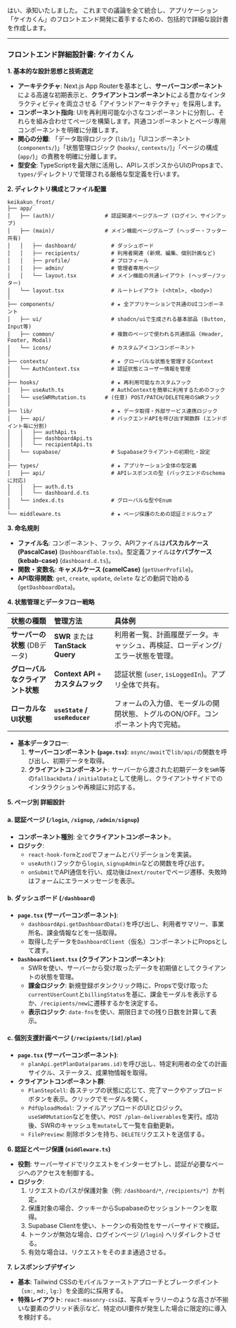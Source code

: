 はい、承知いたしました。
これまでの議論を全て統合し、アプリケーション「ケイカくん」のフロントエンド開発に着手するための、包括的で詳細な設計書を作成します。

---

### **フロントエンド詳細設計書: ケイカくん**

**1. 基本的な設計思想と技術選定**

*   **アーキテクチャ**: Next.js App Routerを基本とし、**サーバーコンポーネント**による高速な初期表示と、**クライアントコンポーネント**による豊かなインタラクティビティを両立させる「アイランドアーキテクチャ」を採用します。
*   **コンポーネント指向**: UIを再利用可能な小さなコンポーネントに分割し、それらを組み合わせてページを構築します。共通コンポーネントとページ専用コンポーネントを明確に分離します。
*   **関心の分離**: 「データ取得ロジック (`lib/`)」「UIコンポーネント (`components/`)」「状態管理ロジック (`hooks/`, `contexts/`)」「ページの構成 (`app/`)」の責務を明確に分離します。
*   **型安全**: TypeScriptを最大限に活用し、APIレスポンスからUIのPropsまで、`types/`ディレクトリで管理される厳格な型定義を行います。

**2. ディレクトリ構成とファイル配置**

```
keikakun_front/
├── app/
│   ├── (auth)/                # 認証関連ページグループ (ログイン、サインアップ)
│   ├── (main)/                # メイン機能ページグループ (ヘッダー・フッター共有)
│   │   ├── dashboard/           # ダッシュボード
│   │   ├── recipients/          # 利用者関連 (新規、編集、個別計画など)
│   │   ├── profile/             # プロフィール
│   │   ├── admin/               # 管理者専用ページ
│   │   └── layout.tsx           # メイン機能の共通レイアウト (ヘッダー/フッター)
│   └── layout.tsx               # ルートレイアウト (<html>, <body>)
│
├── components/                  # ★ 全アプリケーションで共通のUIコンポーネント
│   ├── ui/                      # shadcn/uiで生成される基本部品 (Button, Input等)
│   ├── common/                  # 複数のページで使われる共通部品 (Header, Footer, Modal)
│   └── icons/                   # カスタムアイコンコンポーネント
│
├── contexts/                    # ★ グローバルな状態を管理するContext
│   └── AuthContext.tsx          # 認証状態とユーザー情報を管理
│
├── hooks/                       # ★ 再利用可能なカスタムフック
│   ├── useAuth.ts               # AuthContextを簡単に利用するためのフック
│   └── useSWRMutation.ts      # (任意) POST/PATCH/DELETE用のSWRフック
│
├── lib/                         # ★ データ取得・外部サービス連携ロジック
│   ├── api/                     # バックエンドAPIを呼び出す関数群 (エンドポイント毎に分割)
│   │   ├── authApi.ts
│   │   ├── dashboardApi.ts
│   │   └── recipientApi.ts
│   └── supabase/                # Supabaseクライアントの初期化・設定
│
├── types/                       # ★ アプリケーション全体の型定義
│   ├── api/                     # APIレスポンスの型 (バックエンドのschemaに対応)
│   │   ├── auth.d.ts
│   │   └── dashboard.d.ts
│   └── index.d.ts               # グローバルな型やEnum
│
└── middleware.ts                # ★ ページ保護のための認証ミドルウェア
```

**3. 命名規則**

*   **ファイル名**: コンポーネント、フック、APIファイルは**パスカルケース (PascalCase)** (`DashboardTable.tsx`)。型定義ファイルは**ケバブケース (kebab-case)** (`dashboard.d.ts`)。
*   **関数・変数名**: **キャメルケース (camelCase)** (`getUserProfile`)。
*   **API取得関数**: `get`, `create`, `update`, `delete` などの動詞で始める (`getDashboardData`)。

**4. 状態管理とデータフロー戦略**

| 状態の種類 | 管理方法 | 具体例 |
| :--- | :--- | :--- |
| **サーバーの状態** (DBデータ) | **SWR** または **TanStack Query** | 利用者一覧、計画履歴データ。キャッシュ、再検証、ローディング/エラー状態を管理。 |
| **グローバルなクライアント状態** | **Context API** + **カスタムフック** | 認証状態 (`user`, `isLoggedIn`)。アプリ全体で共有。 |
| **ローカルなUI状態** | **`useState` / `useReducer`** | フォームの入力値、モーダルの開閉状態、トグルのON/OFF。コンポーネント内で完結。 |

*   **基本データフロー**:
    1.  **サーバーコンポーネント (`page.tsx`)**: `async/await`で`lib/api/`の関数を呼び出し、初期データを取得。
    2.  **クライアントコンポーネント**: サーバーから渡された初期データを`SWR`等の`fallbackData` / `initialData`として使用し、クライアントサイドでのインタラクションや再検証に対応する。

**5. ページ別 詳細設計**

#### **a. 認証ページ (`/login`, `/signup`, `/admin/signup`)**

*   **コンポーネント種別**: 全て**クライアントコンポーネント**。
*   **ロジック**:
    *   `react-hook-form`と`zod`でフォームとバリデーションを実装。
    *   `useAuth()`フックから`login`, `signupAdmin`などの関数を呼び出す。
    *   `onSubmit`でAPI通信を行い、成功後は`next/router`でページ遷移、失敗時はフォームにエラーメッセージを表示。

#### **b. ダッシュボード (`/dashboard`)**

*   **`page.tsx` (サーバーコンポーネント)**:
    *   `dashboardApi.getDashboardData()`を呼び出し、利用者サマリー、事業所名、課金情報などを一括取得。
    *   取得したデータを`DashboardClient`（仮名）コンポーネントにPropsとして渡す。
*   **`DashboardClient.tsx` (クライアントコンポーネント)**:
    *   SWRを使い、サーバーから受け取ったデータを初期値としてクライアントの状態を管理。
    *   **課金ロジック**: 新規登録ボタンクリック時に、Propsで受け取った`currentUserCount`と`billingStatus`を基に、課金モーダルを表示するか、`/recipients/new`に遷移するかを決定する。
    *   **表示ロジック**: `date-fns`を使い、期限日までの残り日数を計算して表示。

#### **c. 個別支援計画ページ (`/recipients/[id]/plan`)**

*   **`page.tsx` (サーバーコンポーネント)**:
    *   `planApi.getPlanData(params.id)`を呼び出し、特定利用者の全ての計画サイクル、ステータス、成果物情報を取得。
*   **クライアントコンポーネント群**:
    *   `PlanStepCell`: 各ステップの状態に応じて、完了マークやアップロードボタンを表示。クリックでモーダルを開く。
    *   `PdfUploadModal`: ファイルアップロードのUIとロジック。`useSWRMutation`などを使い、`POST /plan-deliverables`を実行。成功後、SWRのキャッシュを`mutate`して一覧を自動更新。
    *   `FilePreview`: 削除ボタンを持ち、`DELETE`リクエストを送信する。

**6. 認証とページ保護 (`middleware.ts`)**

*   **役割**: サーバーサイドでリクエストをインターセプトし、認証が必要なページへのアクセスを制御する。
*   **ロジック**:
    1.  リクエストのパスが保護対象（例: `/dashboard/*`, `/recipients/*`）か判定。
    2.  保護対象の場合、クッキーからSupabaseのセッショントークンを取得。
    3.  Supabase Clientを使い、トークンの有効性をサーバーサイドで検証。
    4.  トークンが無効な場合、ログインページ (`/login`) へリダイレクトさせる。
    5.  有効な場合は、リクエストをそのまま通過させる。

**7. レスポンシブデザイン**

*   **基本**: Tailwind CSSのモバイルファーストアプローチとブレークポイント（`sm:`, `md:`, `lg:`）を全面的に採用する。
*   **特殊レイアウト**: `react-masonry-css`は、写真ギャラリーのような高さが不揃いな要素のグリッド表示など、特定のUI要件が発生した場合に限定的に導入を検討する。